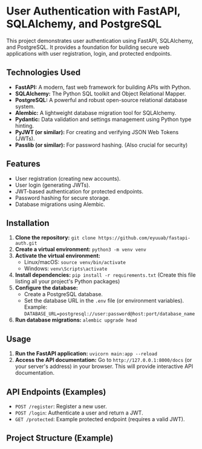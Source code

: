 # User Authentication with FastAPI, SQLAlchemy, and PostgreSQL

This project demonstrates user authentication using FastAPI, SQLAlchemy, and PostgreSQL. It provides a foundation for building secure web applications with user registration, login, and protected endpoints.

## Technologies Used

*   **FastAPI:**  A modern, fast web framework for building APIs with Python.
*   **SQLAlchemy:**  The Python SQL toolkit and Object Relational Mapper.
*   **PostgreSQL:**  A powerful and robust open-source relational database system.
*   **Alembic:**  A lightweight database migration tool for SQLAlchemy.
*   **Pydantic:**  Data validation and settings management using Python type hinting.
*   **PyJWT (or similar):** For creating and verifying JSON Web Tokens (JWTs).  
*   **Passlib (or similar):** For password hashing. (Also crucial for security)

## Features

*   User registration (creating new accounts).
*   User login (generating JWTs).
*   JWT-based authentication for protected endpoints.
*   Password hashing for secure storage.
*   Database migrations using Alembic.

## Installation

1.  **Clone the repository:** `git clone https://github.com/eyuuab/fastapi-auth.git` 
2.  **Create a virtual environment:** `python3 -m venv venv`
3.  **Activate the virtual environment:**
    *   Linux/macOS: `source venv/bin/activate`
    *   Windows: `venv\Scripts\activate`
4.  **Install dependencies:** `pip install -r requirements.txt` (Create this file listing all your project's Python packages)
5.  **Configure the database:**
    *   Create a PostgreSQL database.
    *   Set the database URL in the `.env` file (or environment variables).  Example: `DATABASE_URL=postgresql://user:password@host:port/database_name`
6.  **Run database migrations:** `alembic upgrade head`

## Usage

1.  **Run the FastAPI application:** `uvicorn main:app --reload` 
2.  **Access the API documentation:** Go to `http://127.0.0.1:8000/docs` (or your server's address) in your browser.  This will provide interactive API documentation.

## API Endpoints (Examples)

*   `POST /register`: Register a new user.
*   `POST /login`: Authenticate a user and return a JWT.
*   `GET /protected`: Example protected endpoint (requires a valid JWT).

## Project Structure (Example)
